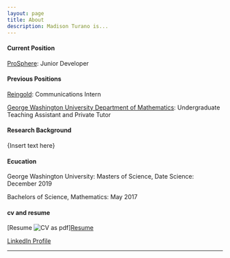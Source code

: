 ```yaml
---
layout: page
title: About
description: Madison Turano is...
---
```


#### <a name="currentposition"></a>Current Position
<a href = "http://www.prosphere.com" target="_blank">ProSphere</a>: Junior Developer


#### <a name="previousposition"></a>Previous Positions
<a href = "http://www.prosphere.com" target="_blank">Reingold</a>: Communications Intern

<a href = "https://math.columbian.gwu.edu" target = "_blank">George Washington University Department of Mathematics</a>: Undergraduate Teaching Assistant and Private Tutor


#### <a name="researchbackground"></a>Research Background
{Insert text here}


#### <a name="education"></a>Ecucation
George Washington University:
Masters of Science, Date Science: December 2019

Bachelors of Science, Mathematics: May 2017


#### <a name="Resume and LinkedIn Profile"></a>cv and resume
[Resume ![CV as pdf](icons16/pdf-icon.png)]<a href = "https://github.com/madly9/madly9.github.io/blob/master/General%20Documents%2C%20Resume%2009.pdf" target = "_blank">Resume</a>

<a href = "https://www.linkedin.com/in/madison-turano" target = "_blank">LinkedIn Profile</a>



---



